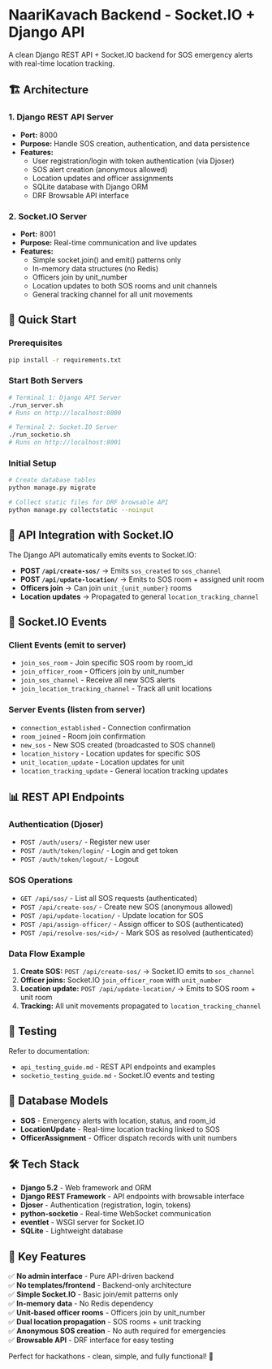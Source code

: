 # NaariKavach Backend - Socket.IO + Django API

A clean Django REST API + Socket.IO backend for SOS emergency alerts with real-time location tracking.

## 🏗️ Architecture

### 1. Django REST API Server
- **Port:** 8000
- **Purpose:** Handle SOS creation, authentication, and data persistence
- **Features:**
  - User registration/login with token authentication (via Djoser)
  - SOS alert creation (anonymous allowed)
  - Location updates and officer assignments
  - SQLite database with Django ORM
  - DRF Browsable API interface

### 2. Socket.IO Server
- **Port:** 8001  
- **Purpose:** Real-time communication and live updates
- **Features:**
  - Simple socket.join() and emit() patterns only
  - In-memory data structures (no Redis)
  - Officers join by unit_number
  - Location updates to both SOS rooms and unit channels
  - General tracking channel for all unit movements

## 🚀 Quick Start

### Prerequisites
```bash
pip install -r requirements.txt
```

### Start Both Servers
```bash
# Terminal 1: Django API Server
./run_server.sh
# Runs on http://localhost:8000

# Terminal 2: Socket.IO Server  
./run_socketio.sh
# Runs on http://localhost:8001
```

### Initial Setup
```bash
# Create database tables
python manage.py migrate

# Collect static files for DRF browsable API
python manage.py collectstatic --noinput
```

## 📡 API Integration with Socket.IO

The Django API automatically emits events to Socket.IO:

- **POST `/api/create-sos/`** → Emits `sos_created` to `sos_channel`
- **POST `/api/update-location/`** → Emits to SOS room + assigned unit room
- **Officers join** → Can join `unit_{unit_number}` rooms
- **Location updates** → Propagated to general `location_tracking_channel`

## 🔌 Socket.IO Events

### Client Events (emit to server)
- `join_sos_room` - Join specific SOS room by room_id
- `join_officer_room` - Officers join by unit_number
- `join_sos_channel` - Receive all new SOS alerts
- `join_location_tracking_channel` - Track all unit locations

### Server Events (listen from server)
- `connection_established` - Connection confirmation
- `room_joined` - Room join confirmation
- `new_sos` - New SOS created (broadcasted to SOS channel)
- `location_history` - Location updates for specific SOS
- `unit_location_update` - Location updates for unit
- `location_tracking_update` - General location tracking updates
## 📊 REST API Endpoints

### Authentication (Djoser)
- `POST /auth/users/` - Register new user
- `POST /auth/token/login/` - Login and get token
- `POST /auth/token/logout/` - Logout

### SOS Operations
- `GET /api/sos/` - List all SOS requests (authenticated)
- `POST /api/create-sos/` - Create new SOS (anonymous allowed)
- `POST /api/update-location/` - Update location for SOS
- `POST /api/assign-officer/` - Assign officer to SOS (authenticated)
- `POST /api/resolve-sos/<id>/` - Mark SOS as resolved (authenticated)

### Data Flow Example
1. **Create SOS:** `POST /api/create-sos/` → Socket.IO emits to `sos_channel`
2. **Officer joins:** Socket.IO `join_officer_room` with `unit_number`
3. **Location update:** `POST /api/update-location/` → Emits to SOS room + unit room
4. **Tracking:** All unit movements propagated to `location_tracking_channel`

## 🧪 Testing

Refer to documentation:
- `api_testing_guide.md` - REST API endpoints and examples
- `socketio_testing_guide.md` - Socket.IO events and testing

## 💾 Database Models

- **SOS** - Emergency alerts with location, status, and room_id
- **LocationUpdate** - Real-time location tracking linked to SOS
- **OfficerAssignment** - Officer dispatch records with unit numbers

## 🛠️ Tech Stack

- **Django 5.2** - Web framework and ORM
- **Django REST Framework** - API endpoints with browsable interface
- **Djoser** - Authentication (registration, login, tokens)
- **python-socketio** - Real-time WebSocket communication
- **eventlet** - WSGI server for Socket.IO
- **SQLite** - Lightweight database

## 🎯 Key Features

✅ **No admin interface** - Pure API-driven backend  
✅ **No templates/frontend** - Backend-only architecture  
✅ **Simple Socket.IO** - Basic join/emit patterns only  
✅ **In-memory data** - No Redis dependency  
✅ **Unit-based officer rooms** - Officers join by unit_number  
✅ **Dual location propagation** - SOS rooms + unit tracking  
✅ **Anonymous SOS creation** - No auth required for emergencies  
✅ **Browsable API** - DRF interface for easy testing  

Perfect for hackathons - clean, simple, and fully functional! 🚀
